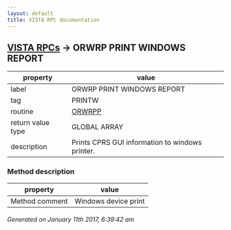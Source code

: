 ```yaml
---
layout: default
title: VISTA RPC documentation
---
```




## [VISTA RPCs](TableOfContent.md) &#8594; ORWRP PRINT WINDOWS REPORT 

 property | value 
--- | --- 
 label | ORWRP PRINT WINDOWS REPORT
 tag | PRINTW
 routine | [ORWRPP](http://code.osehra.org/dox/Routine_ORWRPP_source.html)
 return value type | GLOBAL ARRAY
 description | Prints CPRS GUI information to windows printer.


### Method description

 property | value 
--- | --- 
 Method comment | Windows device print




 ###### Generated on January 11th 2017, 6:39:42 am